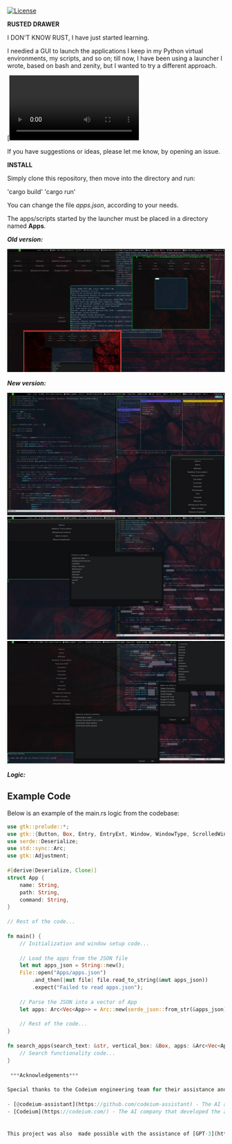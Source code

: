 [![License](https://img.shields.io/badge/License-GPL%20v3-blue.svg)](http://www.gnu.org/licenses/gpl-3.0)

**RUSTED DRAWER**

I DON'T KNOW RUST, I have just started learning.

I needied a GUI to launch the applications I keep in my Python virtual environments, my scripts, and so on; till now, I have been using a launcher I wrote, based on bash and zenity, but I wanted to try a different approach.

[![Watch the video](demo/untitled.mp4)

If you have suggestions or ideas, please let me know, by opening an issue.

**INSTALL**

Simply clone this repository, then move into the directory and run:

'cargo build'
'cargo run'

You can change the file *apps.json*, according to your needs.

The apps/scripts started by the launcher must be placed in a directory named **Apps**.

***Old version:***

![image info](demo/old_version.jpg)

***New version:***

![image info](demo/new_1.jpg)
![image info](demo/new_2.jpg)
![image info](demo/new_3.jpg)

***Logic:***

## Example Code

Below is an example of the main.rs logic from the codebase:

```rust
use gtk::prelude::*;
use gtk::{Button, Box, Entry, EntryExt, Window, WindowType, ScrolledWindow};
use serde::Deserialize;
use std::sync::Arc;
use gtk::Adjustment;

#[derive(Deserialize, Clone)]
struct App {
    name: String,
    path: String,
    command: String,
}

// Rest of the code...

fn main() {
    // Initialization and window setup code...

    // Load the apps from the JSON file
    let mut apps_json = String::new();
    File::open("Apps/apps.json")
        .and_then(|mut file| file.read_to_string(&mut apps_json))
        .expect("Failed to read apps.json");

    // Parse the JSON into a vector of App
    let apps: Arc<Vec<App>> = Arc::new(serde_json::from_str(&apps_json).expect("Failed to parse apps.json"));

    // Rest of the code...
}

fn search_apps(search_text: &str, vertical_box: &Box, apps: &Arc<Vec<App>>) {
    // Search functionality code...
}

 ***Acknowledgements***

Special thanks to the Codeium engineering team for their assistance and support in developing this project. Their AI-powered assistant has been instrumental in providing quick and accurate coding help.

- [@codeium-assistant](https://github.com/codeium-assistant) - The AI assistant from Codeium that helped answer code-related questions.
- [Codeium](https://codeium.com/) - The AI company that developed the assistant, providing code autocomplete, search, and chat-based assistance.


This project was also  made possible with the assistance of [GPT-3](https://openai.com/gpt-3) developed by OpenAI and its talented team of developers.

